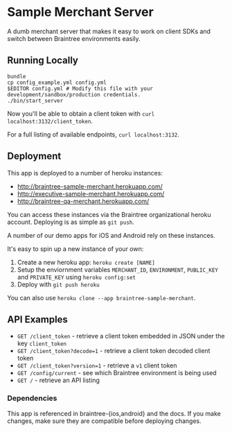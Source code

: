 # Sample Merchant Server

A dumb merchant server that makes it easy to work on client SDKs and switch between Braintree environments easily.

## Running Locally

```
bundle
cp config_example.yml config.yml
$EDITOR config.yml # Modify this file with your development/sandbox/production credentials.
./bin/start_server
```

Now you'll be able to obtain a client token with `curl localhost:3132/client_token`.

For a full listing of available endpoints, `curl localhost:3132`.

## Deployment

This app is deployed to a number of heroku instances:

* http://braintree-sample-merchant.herokuapp.com/
* http://executive-sample-merchant.herokuapp.com/
* http://braintree-qa-merchant.herokuapp.com/

You can access these instances via the Braintree organizational heroku account. Deploying is as simple as `git push`.

A number of our demo apps for iOS and Android rely on these instances.

It's easy to spin up a new instance of your own:

1. Create a new heroku app: `heroku create [NAME]`
2. Setup the enviornment variables `MERCHANT_ID`, `ENVIRONMENT`, `PUBLIC_KEY` and `PRIVATE_KEY` using `heroku config:set`
3. Deploy with `git push heroku`

You can also use `heroku clone --app braintree-sample-merchant`.

## API Examples

* `GET /client_token` - retrieve a client token embedded in JSON under the key `client_token`
* `GET /client_token?decode=1` - retrieve a client token decoded client token
* `GET /client_token?version=1` - retrieve a `v1` client token
* `GET /config/current` - see which Braintree environment is being used
* `GET /` - retrieve an API listing

### Dependencies

This app is referenced in braintree-{ios,android} and the docs. If you make changes, make sure they are compatible before deploying changes.
